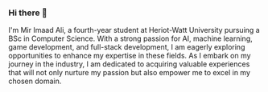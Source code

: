 ### Hi there 👋

I'm Mir Imaad Ali, a fourth-year student at Heriot-Watt University pursuing a BSc in Computer Science. With a strong passion for AI, machine learning, game development, and full-stack development, I am eagerly exploring opportunities to enhance my expertise in these fields. As I embark on my journey in the industry, I am dedicated to acquiring valuable experiences that will not only nurture my passion but also empower me to excel in my chosen domain.





